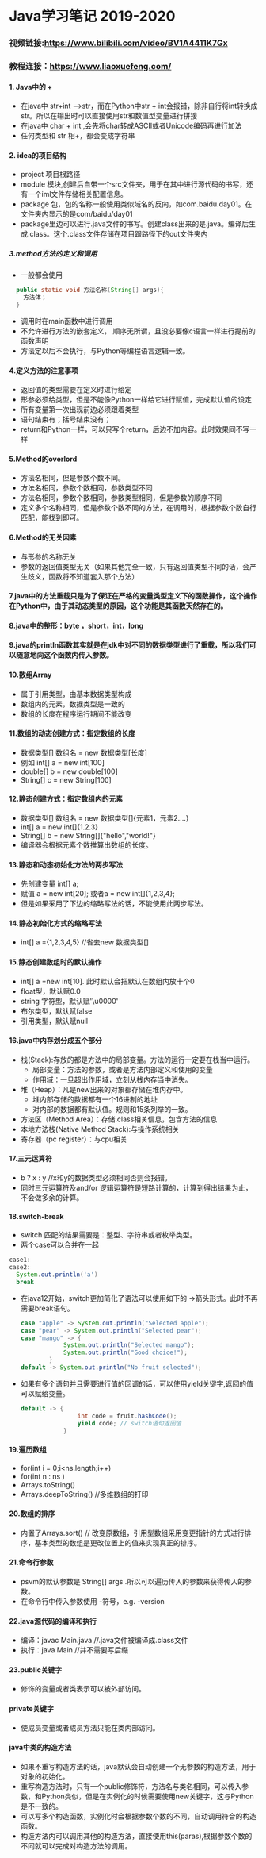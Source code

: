 # Java学习笔记 2019-2020
### 视频链接:https://www.bilibili.com/video/BV1A4411K7Gx
### 教程连接：https://www.liaoxuefeng.com/
#### 1. Java中的 +
- 在java中 str+int -->str，而在Python中str + int会报错，除非自行将int转换成str。所以在输出时可以直接使用str和数值型变量进行拼接
- 在java中 char + int ,会先将char转成ASCII或者Unicode编码再进行加法
- 任何类型和 str 相+，都会变成字符串
#### 2. idea的项目结构
- project 项目根路径
- module 模块,创建后自带一个src文件夹，用于在其中进行源代码的书写，还有一个iml文件存储相关配置信息。
- package 包，包的名称一般使用类似域名的反向，如com.baidu.day01。在文件夹内显示的是com/baidu/day01
- package里边可以进行.java文件的书写。创建class出来的是.java。编译后生成.class。这个.class文件存储在项目跟路径下的out文件夹内
##### 3.method方法的定义和调用
- 一般都会使用
```java
  public static void 方法名称(String[] args){
    方法体；
  }
```
- 调用时在main函数中进行调用
- 不允许进行方法的嵌套定义， 顺序无所谓，且没必要像c语言一样进行提前的函数声明
- 方法定以后不会执行，与Python等编程语言逻辑一致。
#### 4.定义方法的注意事项
- 返回值的类型需要在定义时进行给定
- 形参必须给类型，但是不能像Python一样给它进行赋值，完成默认值的设定
- 所有变量第一次出现前边必须跟着类型
- 语句结束有；括号结束没有；
- return和Python一样，可以只写个return，后边不加内容。此时效果同不写一样
#### 5.Method的overlord
- 方法名相同，但是参数个数不同。
- 方法名相同，参数个数相同，参数类型不同
- 方法名相同，参数个数相同，参数类型相同，但是参数的顺序不同
- 定义多个名称相同，但是参数个数不同的方法，在调用时，根据参数个数自行匹配，能找到即可。
#### 6.Method的无关因素
- 与形参的名称无关
- 参数的返回值类型无关（如果其他完全一致，只有返回值类型不同的话，会产生歧义，函数将不知道套入那个方法）
#### 7.java中的方法重载只是为了保证在严格的变量类型定义下的函数操作，这个操作在Python中，由于其动态类型的原因，这个功能是其函数天然存在的。
#### 8.java中的整形：byte ，short，int，long
#### 9.java的println函数其实就是在jdk中对不同的数据类型进行了重载，所以我们可以随意地向这个函数内传入参数。
#### 10.数组Array
- 属于引用类型，由基本数据类型构成
- 数组内的元素，数据类型是一致的
- 数组的长度在程序运行期间不能改变
#### 11.数组的动态创建方式：指定数组的长度
- 数据类型[] 数组名 = new 数据类型[长度]
- 例如 int[] a = new int[100]
- double[] b = new double[100]
- String[] c = new String[100]
#### 12.静态创建方式：指定数组内的元素
- 数据类型[] 数组名 = new 数据类型[]{元素1，元素2....}
- int[] a = new int[]{1.2.3}
- String[] b = new String[]{"hello","world!"}
- 编译器会根据元素个数推算出数组的长度。
#### 13.静态和动态初始化方法的两步写法
- 先创建变量 int[] a;
- 赋值 a = new int[20]; 或者a = new int[]{1,2,3,4};
- 但是如果采用了下边的缩略写法的话，不能使用此两步写法。
#### 14.静态初始化方式的缩略写法
- int[] a ={1,2,3,4,5} //省去new 数据类型[]
#### 15.静态创建数组时的默认操作
- int[] a =new int[10]. 此时默认会把默认在数组内放十个0
- float型，默认赋0.0
- string 字符型，默认赋'\u0000'
- 布尔类型，默认赋false
- 引用类型，默认赋null
#### 16.java中内存划分成五个部分
- 栈(Stack):存放的都是方法中的局部变量。方法的运行一定要在栈当中运行。
  - 局部变量：方法的参数，或者是方法内部定义和使用的变量
  - 作用域：一旦超出作用域，立刻从栈内存当中消失。
- 堆（Heap）：凡是new出来的对象都存储在堆内存中。
  - 堆内部存储的数据都有一个16进制的地址
  - 对内部的数据都有默认值。规则和15条列举的一致。
- 方法区（Method Area）：存储.class相关信息，包含方法的信息
- 本地方法栈(Native  Method Stack):与操作系统相关
- 寄存器（pc register）：与cpu相关
#### 17.三元运算符
- b ? x : y //x和y的数据类型必须相同否则会报错。
- 同时三元运算符及and/or 逻辑运算符是短路计算的，计算到得出结果为止，不会做多余的计算。
#### 18.switch-break
- switch 匹配的结果需要是：整型、字符串或者枚举类型。
- 两个case可以合并在一起
```java
case1:
case2:
  System.out.println('a')
  break
```
- 在java12开始，switch更加简化了语法可以使用如下的 ->箭头形式。此时不再需要break语句。
  ```java
  case "apple" -> System.out.println("Selected apple");
  case "pear" -> System.out.println("Selected pear");
  case "mango" -> {
              System.out.println("Selected mango");
              System.out.println("Good choice!");
          }
  default -> System.out.println("No fruit selected");
  ```
- 如果有多个语句并且需要进行值的回调的话，可以使用yield关键字,返回的值可以赋给变量。
  ```java
  default -> {
                  int code = fruit.hashCode();
                  yield code; // switch语句返回值
              }
  ```
#### 19.遍历数组
- for(int i = 0;i<ns.length;i++)
- for(int n : ns )
- Arrays.toString()
- Arrays.deepToString() //多维数组的打印
#### 20.数组的排序
- 内置了Arrays.sort() // 改变原数组，引用型数组采用变更指针的方式进行排序，基本类型的数组是更改位置上的值来实现真正的排序。
#### 21.命令行参数
- psvm的默认参数是 String[] args .所以可以遍历传入的参数来获得传入的参数。
- 在命令行中传入参数使用 -符号，e.g. -version
#### 22.java源代码的编译和执行
- 编译：javac Main.java //.java文件被编译成.class文件
- 执行：java Main //并不需要写后缀
#### 23.public关键字
- 修饰的变量或者类表示可以被外部访问。
#### private关键字
- 使成员变量或者成员方法只能在类内部访问。
#### java中类的构造方法
- 如果不重写构造方法的话，java默认会自动创建一个无参数的构造方法，用于对象的初始化。
- 重写构造方法时，只有一个public修饰符，方法名与类名相同，可以传入参数，和Python类似，但是在实例化的时候需要使用new关键字，这与Python是不一致的。
- 可以写多个构造函数，实例化时会根据参数个数的不同，自动调用符合的构造函数。
- 构造方法内可以调用其他的构造方法，直接使用this(paras),根据参数个数的不同就可以完成对构造方法的调用。
